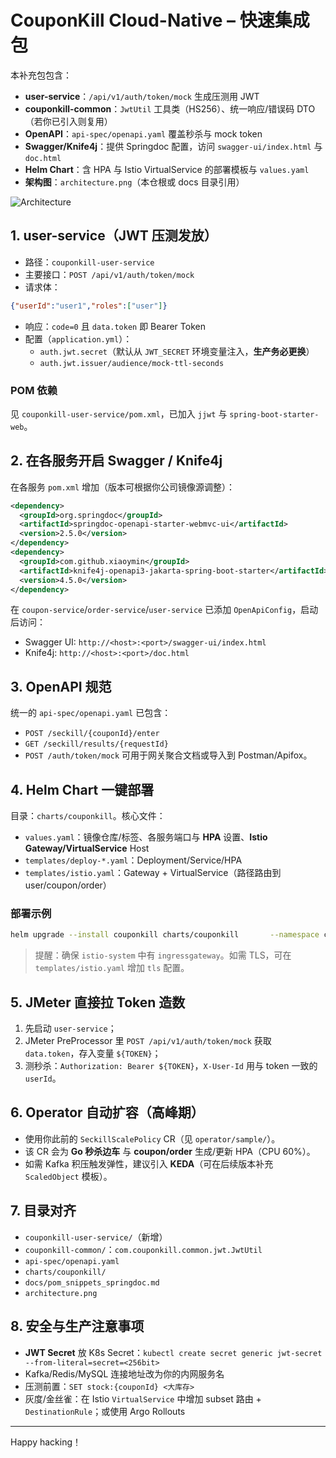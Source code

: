 # CouponKill Cloud-Native – 快速集成包

本补充包包含：
- **user-service**：`/api/v1/auth/token/mock` 生成压测用 JWT
- **couponkill-common**：`JwtUtil` 工具类（HS256）、统一响应/错误码 DTO（若你已引入则复用）
- **OpenAPI**：`api-spec/openapi.yaml` 覆盖秒杀与 mock token
- **Swagger/Knife4j**：提供 Springdoc 配置，访问 `swagger-ui/index.html` 与 `doc.html`
- **Helm Chart**：含 HPA 与 Istio VirtualService 的部署模板与 `values.yaml`
- **架构图**：`architecture.png`（本仓根或 docs 目录引用）

![Architecture](architecture.png)

## 1. user-service（JWT 压测发放）
- 路径：`couponkill-user-service`
- 主要接口：`POST /api/v1/auth/token/mock`
- 请求体：
```json
{"userId":"user1","roles":["user"]}
```
- 响应：`code=0` 且 `data.token` 即 Bearer Token
- 配置（`application.yml`）：
  - `auth.jwt.secret`（默认从 `JWT_SECRET` 环境变量注入，**生产务必更换**）
  - `auth.jwt.issuer/audience/mock-ttl-seconds`

### POM 依赖
见 `couponkill-user-service/pom.xml`，已加入 `jjwt` 与 `spring-boot-starter-web`。

## 2. 在各服务开启 Swagger / Knife4j
在各服务 `pom.xml` 增加（版本可根据你公司镜像源调整）：

```xml
<dependency>
  <groupId>org.springdoc</groupId>
  <artifactId>springdoc-openapi-starter-webmvc-ui</artifactId>
  <version>2.5.0</version>
</dependency>
<dependency>
  <groupId>com.github.xiaoymin</groupId>
  <artifactId>knife4j-openapi3-jakarta-spring-boot-starter</artifactId>
  <version>4.5.0</version>
</dependency>
```

在 `coupon-service`/`order-service`/`user-service` 已添加 `OpenApiConfig`，启动后访问：
- Swagger UI: `http://<host>:<port>/swagger-ui/index.html`
- Knife4j: `http://<host>:<port>/doc.html`

## 3. OpenAPI 规范
统一的 `api-spec/openapi.yaml` 已包含：
- `POST /seckill/{couponId}/enter`
- `GET /seckill/results/{requestId}`
- `POST /auth/token/mock`
可用于网关聚合文档或导入到 Postman/Apifox。

## 4. Helm Chart 一键部署
目录：`charts/couponkill`。核心文件：
- `values.yaml`：镜像仓库/标签、各服务端口与 **HPA** 设置、**Istio Gateway/VirtualService** Host
- `templates/deploy-*.yaml`：Deployment/Service/HPA
- `templates/istio.yaml`：Gateway + VirtualService（路径路由到 user/coupon/order）

### 部署示例
```bash
helm upgrade --install couponkill charts/couponkill       --namespace couponkill --create-namespace       --set image.registry=registry.your.com/couponkill       --set image.tag=$(git rev-parse --short HEAD)       --set istio.gateway.host=couponkill.your.com
```

> 提醒：确保 `istio-system` 中有 `ingressgateway`。如需 TLS，可在 `templates/istio.yaml` 增加 `tls` 配置。

## 5. JMeter 直接拉 Token 造数
1. 先启动 `user-service`；
2. JMeter PreProcessor 里 `POST /api/v1/auth/token/mock` 获取 `data.token`，存入变量 `${TOKEN}`；
3. 测秒杀：`Authorization: Bearer ${TOKEN}`，`X-User-Id` 用与 token 一致的 `userId`。

## 6. Operator 自动扩容（高峰期）
- 使用你此前的 `SeckillScalePolicy` CR（见 `operator/sample/`）。
- 该 CR 会为 **Go 秒杀边车** 与 **coupon/order** 生成/更新 HPA（CPU 60%）。
- 如需 Kafka 积压触发弹性，建议引入 **KEDA**（可在后续版本补充 `ScaledObject` 模板）。

## 7. 目录对齐
- `couponkill-user-service/`（新增）
- `couponkill-common/`：`com.couponkill.common.jwt.JwtUtil`
- `api-spec/openapi.yaml`
- `charts/couponkill/`
- `docs/pom_snippets_springdoc.md`
- `architecture.png`

## 8. 安全与生产注意事项
- **JWT Secret** 放 K8s Secret：`kubectl create secret generic jwt-secret --from-literal=secret=<256bit>`
- Kafka/Redis/MySQL 连接地址改为你的内网服务名
- 压测前置：`SET stock:{couponId} <大库存>`
- 灰度/金丝雀：在 Istio `VirtualService` 中增加 subset 路由 + `DestinationRule`；或使用 Argo Rollouts

---

Happy hacking！
